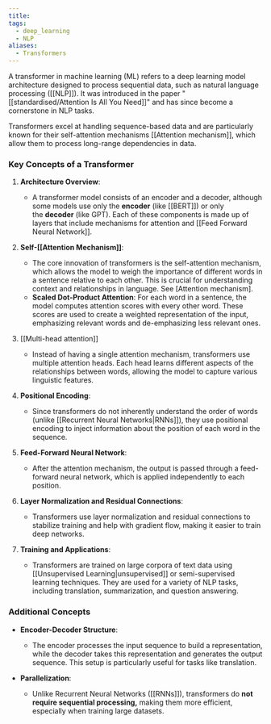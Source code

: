 ```yaml
---
title: 
tags:
  - deep_learning
  - NLP
aliases:
  - Transformers
---
```

A transformer in machine learning (ML) refers to a deep learning model architecture designed to process sequential data, such as natural language processing ([[NLP]]). It was introduced in the paper "[[standardised/Attention Is All You Need]]" and has since become a cornerstone in NLP tasks.

 Transformers excel at handling sequence-based data and are particularly known for their self-attention mechanisms [[Attention mechanism]], which allow them to process long-range dependencies in data.

### Key Concepts of a Transformer

1. **Architecture Overview**:
    
    - A transformer model consists of an encoder and a decoder, although some models use only the **encoder** (like [[BERT]]) or only the **decoder** (like GPT). Each of these components is made up of layers that include mechanisms for attention and [[Feed Forward Neural Network]].

1. **Self-[[Attention Mechanism]]**:
    
    - The core innovation of transformers is the self-attention mechanism, which allows the model to weigh the importance of different words in a sentence relative to each other. This is crucial for understanding context and relationships in language. See [Attention mechanism].
    - **Scaled Dot-Product Attention**: For each word in a sentence, the model computes attention scores with every other word. These scores are used to create a weighted representation of the input, emphasizing relevant words and de-emphasizing less relevant ones.

1. [[Multi-head attention]]
    
    - Instead of having a single attention mechanism, transformers use multiple attention heads. Each head learns different aspects of the relationships between words, allowing the model to capture various linguistic features.

1. **Positional Encoding**:
    
    - Since transformers do not inherently understand the order of words (unlike [[Recurrent Neural Networks|RNNs]]), they use positional encoding to inject information about the position of each word in the sequence.
5. **Feed-Forward Neural Network**:
    
    - After the attention mechanism, the output is passed through a feed-forward neural network, which is applied independently to each position.
6. **Layer Normalization and Residual Connections**:
    
    - Transformers use layer normalization and residual connections to stabilize training and help with gradient flow, making it easier to train deep networks.
7. **Training and Applications**:
    
    - Transformers are trained on large corpora of text data using [[Unsupervised Learning|unsupervised]] or semi-supervised learning techniques. They are used for a variety of NLP tasks, including translation, summarization, and question answering.

### Additional Concepts

- **Encoder-Decoder Structure**:
    
    - The encoder processes the input sequence to build a representation, while the decoder takes this representation and generates the output sequence. This setup is particularly useful for tasks like translation.

- **Parallelization**:
    
    - Unlike Recurrent Neural Networks ([[RNNs]]), transformers do **not require sequential processing,** making them more efficient, especially when training large datasets.